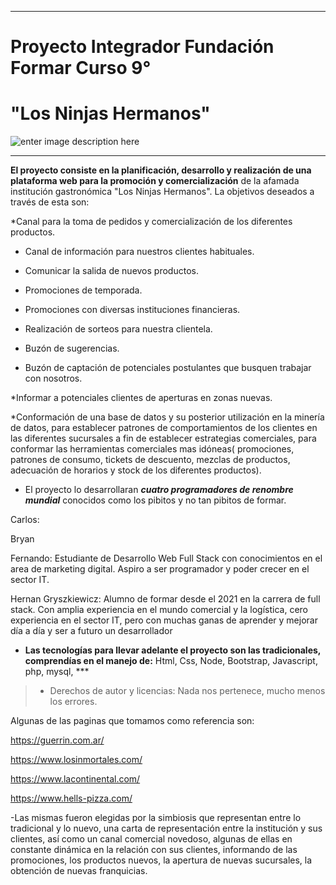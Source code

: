 *** 

# Proyecto Integrador  Fundación     Formar Curso 9° 

 
 
 
 

   

 
 

# "Los Ninjas Hermanos" 

 
 
 

![enter image description here](https://64.media.tumblr.com/aad16e35ccc675245c77909ca2e109e9/tumblr_oxckaq9P9x1rq3xado1_1280.png) 

*** 

   

 **El proyecto consiste en la planificación, desarrollo y realización de una plataforma web para la promoción y comercialización** de la afamada institución gastronómica "Los Ninjas Hermanos". La objetivos deseados a través de esta son: 

*Canal para la toma de pedidos y comercialización de los diferentes productos. 

* Canal de información para nuestros clientes habituales. 

* Comunicar la salida de nuevos productos. 

* Promociones de temporada.  

* Promociones con diversas instituciones financieras.  

* Realización de sorteos para nuestra clientela. 

* Buzón de sugerencias. 

* Buzón de captación de potenciales postulantes que busquen trabajar con nosotros. 

*Informar a potenciales clientes de aperturas en zonas nuevas.  

*Conformación de una base de datos y su posterior utilización en la minería de datos, para establecer patrones de comportamientos de los clientes en las diferentes sucursales a fin de establecer estrategias comerciales, para conformar las herramientas comerciales mas idóneas( promociones, patrones de consumo, tickets de descuento, mezclas de productos, adecuación de horarios y stock de los diferentes productos).  

 

 - El proyecto lo desarrollaran ***cuatro programadores de renombre mundial*** conocidos como los pibitos y no tan pibitos de formar. 

Carlos: 

Bryan 

Fernando: Estudiante de Desarrollo Web Full Stack con conocimientos en el area de marketing digital. Aspiro a ser programador y poder crecer en el sector IT.

Hernan Gryszkiewicz: Alumno de formar desde el 2021 en la carrera de full stack. Con amplia experiencia en el mundo comercial y la logística, cero experiencia en el sector IT, pero con muchas ganas de aprender y mejorar día a día y ser a futuro un desarrollador 

 
 

 - **Las tecnologías para llevar adelante el proyecto son las tradicionales, comprendías en el manejo de:** Html, Css, Node, Bootstrap, Javascript, php, mysql, *** 

>   - Derechos de autor y licencias: Nada nos pertenece, mucho menos los errores. 

 

Algunas de las paginas que tomamos como referencia son:  

https://guerrin.com.ar/  

https://www.losinmortales.com/ 

https://www.lacontinental.com/ 

https://www.hells-pizza.com/ 

 

-Las mismas fueron elegidas por la simbiosis que representan entre lo tradicional y lo nuevo, una carta de representación entre la institución y sus clientes, así como un canal comercial novedoso, algunas de ellas en constante dinámica en la relación con sus clientes, informando de las promociones, los productos nuevos, la apertura de nuevas sucursales, la obtención de nuevas franquicias. 
  
